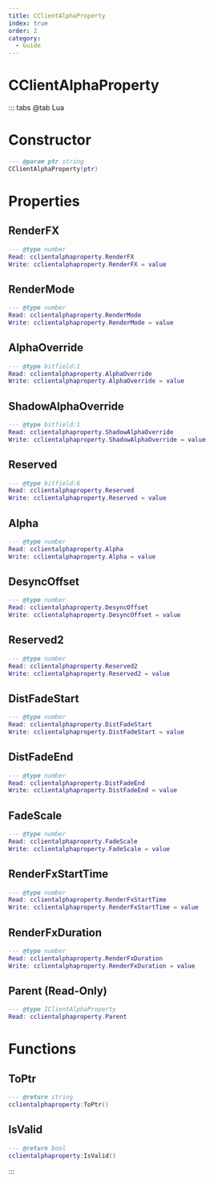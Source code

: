 ```yaml
---
title: CClientAlphaProperty
index: true
order: 2
category:
  - Guide
---
```


# CClientAlphaProperty

::: tabs
@tab Lua
# Constructor
```lua
--- @param ptr string
CClientAlphaProperty(ptr)
```
# Properties
## RenderFX 
```lua
--- @type number
Read: cclientalphaproperty.RenderFX
Write: cclientalphaproperty.RenderFX = value
```
## RenderMode 
```lua
--- @type number
Read: cclientalphaproperty.RenderMode
Write: cclientalphaproperty.RenderMode = value
```
## AlphaOverride 
```lua
--- @type bitfield:1
Read: cclientalphaproperty.AlphaOverride
Write: cclientalphaproperty.AlphaOverride = value
```
## ShadowAlphaOverride 
```lua
--- @type bitfield:1
Read: cclientalphaproperty.ShadowAlphaOverride
Write: cclientalphaproperty.ShadowAlphaOverride = value
```
## Reserved 
```lua
--- @type bitfield:6
Read: cclientalphaproperty.Reserved
Write: cclientalphaproperty.Reserved = value
```
## Alpha 
```lua
--- @type number
Read: cclientalphaproperty.Alpha
Write: cclientalphaproperty.Alpha = value
```
## DesyncOffset 
```lua
--- @type number
Read: cclientalphaproperty.DesyncOffset
Write: cclientalphaproperty.DesyncOffset = value
```
## Reserved2 
```lua
--- @type number
Read: cclientalphaproperty.Reserved2
Write: cclientalphaproperty.Reserved2 = value
```
## DistFadeStart 
```lua
--- @type number
Read: cclientalphaproperty.DistFadeStart
Write: cclientalphaproperty.DistFadeStart = value
```
## DistFadeEnd 
```lua
--- @type number
Read: cclientalphaproperty.DistFadeEnd
Write: cclientalphaproperty.DistFadeEnd = value
```
## FadeScale 
```lua
--- @type number
Read: cclientalphaproperty.FadeScale
Write: cclientalphaproperty.FadeScale = value
```
## RenderFxStartTime 
```lua
--- @type number
Read: cclientalphaproperty.RenderFxStartTime
Write: cclientalphaproperty.RenderFxStartTime = value
```
## RenderFxDuration 
```lua
--- @type number
Read: cclientalphaproperty.RenderFxDuration
Write: cclientalphaproperty.RenderFxDuration = value
```
## Parent (Read-Only)
```lua
--- @type IClientAlphaProperty
Read: cclientalphaproperty.Parent
```
# Functions
## ToPtr
```lua
--- @return string
cclientalphaproperty:ToPtr()
```
## IsValid
```lua
--- @return bool
cclientalphaproperty:IsValid()
```

:::